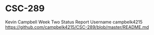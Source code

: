 # CSC-289
Kevin Campbell
Week Two Status Report
Username campbelk4215
https://github.com/campbelk4215/CSC-289/blob/master/README.md
